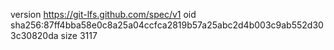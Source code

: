 version https://git-lfs.github.com/spec/v1
oid sha256:87ff4bba58e0c8a25a04ccfca2819b57a25abc2d4b003c9ab552d303c30820da
size 3117
